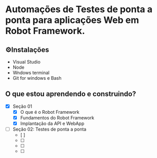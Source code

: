 # Automações de Testes de ponta a ponta para aplicações Web em Robot Framework.

## ⚙️Instalações

- Visual Studio
- Node
- Wndows terminal
- Git for windows e Bash
  
## O que estou aprendendo e construindo?

- [x] Seção 01
  - [x] O que é o Robot Framework
  - [x] Fundamentos do Robot Framework
  - [x] Implantação da API e WebApp

- [ ] Seção 02: Testes de ponta a ponta
  - [ ] 
  - [ ] 
  - [ ] 
  - [ ] 
